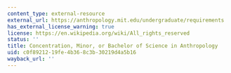 ```yaml
---
content_type: external-resource
external_url: https://anthropology.mit.edu/undergraduate/requirements
has_external_license_warning: true
license: https://en.wikipedia.org/wiki/All_rights_reserved
status: ''
title: Concentration, Minor, or Bachelor of Science in Anthropology
uid: c0f89212-19fe-4b36-8c3b-30219d4a5b16
wayback_url: ''
---
```

